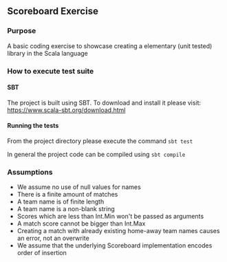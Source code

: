 ## Scoreboard Exercise

### Purpose
A basic coding exercise to showcase creating a elementary (unit tested)
library in the Scala language

### How to execute test suite

#### SBT
The project is built using SBT. To download and install it please visit:
https://www.scala-sbt.org/download.html

#### Running the tests
From the project directory please execute the command `sbt test`

In general the project code can be compiled using `sbt compile`

### Assumptions
- We assume no use of null values for names
- There is a finite amount of matches
- A team name is of finite length
- A team name is a non-blank string
- Scores which are less than Int.Min won't be passed as arguments 
- A match score cannot be bigger than Int.Max
- Creating a match with already existing home-away team names causes an error, 
 not an overwrite
- We assume that the underlying Scoreboard implementation encodes order of insertion